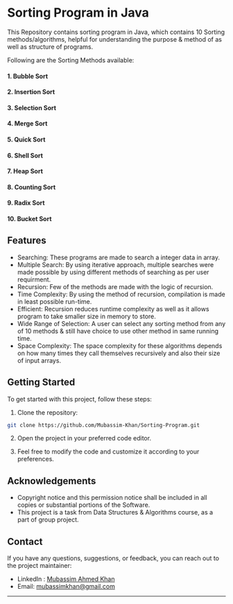 # Sorting Program in Java
This Repository contains sorting program in Java, which contains 10 Sorting methods/algorithms, helpful for understanding the purpose & method of as well as structure of programs.

Following are the Sorting Methods available:

#### 1. Bubble Sort
#### 2. Insertion Sort
#### 3. Selection Sort
#### 4. Merge Sort
#### 5. Quick Sort
#### 6. Shell Sort
#### 7. Heap Sort
#### 8. Counting Sort
#### 9. Radix Sort
#### 10. Bucket Sort

## Features

- Searching: These programs are made to search a integer data in array.
- Multiple Search: By using iterative approach, multiple searches were made possible by using different methods of searching as per user requirment.
- Recursion: Few of the methods are made with the logic of recursion.
- Time Complexity: By using the method of recursion, compilation is made in least possible run-time.
- Efficient: Recursion reduces runtime complexity as well as it allows program to take smaller size in memory to store.
- Wide Range of Selection: A user can select any sorting method from any of 10 methods & still have choice to use other method in same running time.
- Space Complexity: The space complexity for these algorithms depends on how many times they call themselves recursively and also their size of input arrays.

## Getting Started

To get started with this project, follow these steps:

1. Clone the repository:

```bash
git clone https://github.com/Mubassim-Khan/Sorting-Program.git
```

2. Open the project in your preferred code editor.

3. Feel free to modify the code and customize it according to your preferences.

## Acknowledgements

* Copyright notice and this permission notice shall be included in all copies or substantial portions of the Software. 
* This project is a task from Data Structures & Algorithms course, as a part of group project.

## Contact

If you have any questions, suggestions, or feedback, you can reach out to the project maintainer:

- LinkedIn : [Mubassim Ahmed Khan](https://www.linkedin.com/in/mubassim-ahmed-khan/)
- Email: [mubassimkhan@gmail.com](mailto:mubassimkhan@gmail.com)

---
